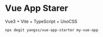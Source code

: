 # Vue App Starer

Vue3 + Vite + TypeScript + UnoCSS

```sh
npx degit yangss/vue-app-starter my-vue-app
```
